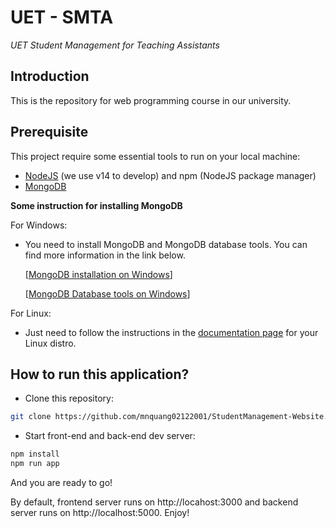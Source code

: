 # UET - SMTA

_UET Student Management for Teaching Assistants_

## Introduction

This is the repository for web programming course in our university.

## Prerequisite

This project require some essential tools to run on your local machine:

- [NodeJS](https://nodejs.org/en/) (we use v14 to develop) and npm (NodeJS package manager)
- [MongoDB](https://www.mongodb.com/)

**Some instruction for installing MongoDB**

For Windows:

- You need to install MongoDB and MongoDB database tools. You can find more information in the link below.

  [[MongoDB installation on Windows](https://docs.mongodb.com/manual/tutorial/install-mongodb-on-windows/)]

  [[MongoDB Database tools on Windows](https://docs.mongodb.com/database-tools/installation/installation-windows/)]

For Linux:

- Just need to follow the instructions in the [documentation page](https://docs.mongodb.com/manual/administration/install-on-linux/) for your Linux distro.

## How to run this application?

- Clone this repository:

```bash
git clone https://github.com/mnquang02122001/StudentManagement-Website.git
```

- Start front-end and back-end dev server:

```bash
npm install
npm run app
```

And you are ready to go!

By default, frontend server runs on http://locahost:3000 and backend server runs on http://localhost:5000.
Enjoy!

